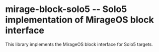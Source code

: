 # mirage-block-solo5 -- Solo5 implementation of MirageOS block interface

This library implements the MirageOS block interface for Solo5 targets.

